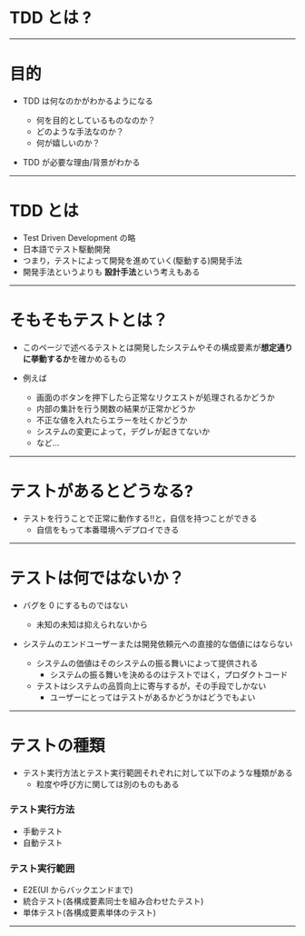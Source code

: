 # TDD とは ?

---

# 目的

- TDD は何なのかがわかるようになる

  - 何を目的としているものなのか？
  - どのような手法なのか？
  - 何が嬉しいのか？

- TDD が必要な理由/背景がわかる

---

# TDD とは

- Test Driven Development の略
- 日本語でテスト駆動開発
- つまり，テストによって開発を進めていく(駆動する)開発手法
- 開発手法というよりも **設計手法**という考えもある

---

# そもそもテストとは？

- このページで述べるテストとは開発したシステムやその構成要素が**想定通りに挙動するか**を確かめるもの

- 例えば
  - 画面のボタンを押下したら正常なリクエストが処理されるかどうか
  - 内部の集計を行う関数の結果が正常かどうか
  - 不正な値を入れたらエラーを吐くかどうか
  - システムの変更によって，デグレが起きてないか
  - など...

---

# テストがあるとどうなる?

- テストを行うことで正常に動作する!!と，自信を持つことができる
  - 自信をもって本番環境へデプロイできる

---

# テストは何ではないか？

- バグを 0 にするものではない

  - 未知の未知は抑えられないから

- システムのエンドユーザーまたは開発依頼元への直接的な価値にはならない

  - システムの価値はそのシステムの振る舞いによって提供される
    - システムの振る舞いを決めるのはテストではく，プロダクトコード
  - テストはシステムの品質向上に寄与するが，その手段でしかない
    - ユーザーにとってはテストがあるかどうかはどうでもよい

---

# テストの種類

- テスト実行方法とテスト実行範囲それぞれに対して以下のような種類がある
  - 粒度や呼び方に関しては別のものもある

### テスト実行方法

- 手動テスト
- 自動テスト

### テスト実行範囲

- E2E(UI からバックエンドまで)
- 統合テスト(各構成要素同士を組み合わせたテスト)
- 単体テスト(各構成要素単体のテスト)

---
